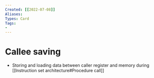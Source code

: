 ```yaml
---
Created: [[2022-07-08]]
Aliases: 
Types: Card
Tags: 
- 
---
```

# Callee saving
- Storing and loading data between caller register and memory during [[Instruction set architecture#Procedure call]]